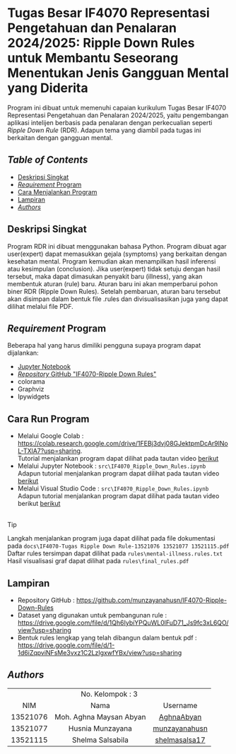 # Tugas Besar IF4070 Representasi Pengetahuan dan Penalaran 2024/2025: Ripple Down Rules untuk Membantu Seseorang Menentukan Jenis Gangguan Mental yang Diderita

Program ini dibuat untuk memenuhi capaian kurikulum Tugas Besar IF4070 Representasi Pengetahuan dan Penalaran 2024/2025, yaitu pengembangan aplikasi intelijen berbasis pada penalaran dengan perkecualian seperti *Ripple Down Rule* (RDR). Adapun tema yang diambil pada tugas ini berkaitan dengan gangguan mental. 

## *Table of Contents*
- [Deskripsi Singkat](#deskripsi)
- [*Requirement* Program](#req)
- [Cara Menjalankan Program](#penggunaan)
- [Lampiran](#lampiran)
- [*Authors*](#author)

## Deskripsi Singkat <a name="deskripsi"></a>
Program RDR ini dibuat menggunakan bahasa Python. Program dibuat agar user(expert) dapat memasukkan gejala (symptoms) yang berkaitan dengan kesehatan mental. Program kemudian akan menampilkan hasil inferensi atau kesimpulan (conclusion). Jika user(expert) tidak setuju dengan hasil tersebut, maka dapat dimasukan penyakit baru (illness), yang akan membentuk aturan (rule) baru. Aturan baru ini akan memperbarui pohon biner RDR (Ripple Down Rules). Setelah pembaruan, aturan baru tersebut akan disimpan dalam bentuk file .rules dan divisualisasikan juga yang dapat dilihat melalui file PDF. 

## *Requirement* Program <a name="req"></a>
Beberapa hal yang harus dimiliki pengguna supaya program dapat dijalankan:
- <a href=https://jupyter.org/install>Jupyter Notebook</a>
- <a href=https://github.com/munzayanahusn/IF4070-Ripple-Down-Rules>*Repository* GitHub "IF4070-Ripple Down Rules"</a>
- colorama
- Graphviz
- Ipywidgets

## Cara Run Program <a name="penggunaan"></a>
- Melalui Google Colab : https://colab.research.google.com/drive/1FEBj3dvj08GJektpmDcAr9lNoL-TXlA7?usp=sharing. <br>Tutorial menjalankan program dapat dilihat pada tautan video <a href=https://youtu.be/Yx7qZ9pzZrM>berikut</a>
- Melalui Jupyter Notebook : `src\IF4070_Ripple_Down_Rules.ipynb` <br>Adapun tutorial menjalankan program dapat dilihat pada tautan video <a href=https://youtu.be/FoQSLsS5Gxk>berikut</a>
- Melalui Visual Studio Code : `src\IF4070_Ripple_Down_Rules.ipynb` <br>Adapun tutorial menjalankan program dapat dilihat pada tautan video berikut <a href=https://youtu.be/hz0GbFKIOws>berikut</a>
<br><br>
> [!TIP]
> Langkah menjalankan program juga dapat dilihat pada file dokumentasi pada `docs\IF4070-Tugas Ripple Down Rule-13521076 13521077 13521115.pdf` <br>
> Daftar rules tersimpan dapat dilihat pada `rules\mental-illness.rules.txt`<br>
> Hasil visualisasi graf dapat dilihat pada `rules\final_rules.pdf`

## Lampiran <a name="lampiran"></a>
- Repository GitHub : https://github.com/munzayanahusn/IF4070-Ripple-Down-Rules
- Dataset yang digunakan untuk pembangunan rule : https://drive.google.com/file/d/1Qh6IybiYPQuWL0lFuD71_Js9fc3xL6QO/view?usp=sharing
- Bentuk rules lengkap yang telah dibangun dalam bentuk pdf : https://drive.google.com/file/d/1-1d6iZqpviNFsMe3vxz1C2LzIgxwfYBx/view?usp=sharing
  
## *Authors* <a name="author"></a>
<table>
  <tr>
    <td align="center" colspan="3">No. Kelompok : 3</td>
  </tr>   
    <td align="center">NIM</td>
    <td align="center">Nama</td>
    <td align="center">Username</td>
  </tr>
    <td align="center">13521076</td>
    <td align="center">Moh. Aghna Maysan Abyan</td>
    <td align="center"><a href=https://github.com/AghnaAbyan>AghnaAbyan</a></td>
  </tr>
    <td align="center">13521077</td>
    <td align="center">Husnia Munzayana</td>
    <td align="center"><a href=https://github.com/munzayanahusn>munzayanahusn</a></td>
  </tr>
    <td align="center">13521115</td>
    <td align="center">Shelma Salsabila</td>
    <td align="center"><a href=https://github.com/shelmasalsa17>shelmasalsa17</a></td>
</table>
